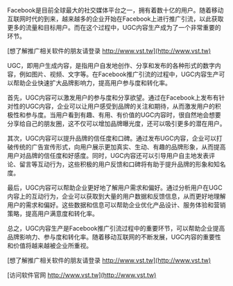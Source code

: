 Facebook是目前全球最大的社交媒体平台之一，拥有着数十亿的用户。随着移动互联网时代的到来，越来越多的企业开始在Facebook上进行推广引流，以此获取更多的流量和目标用户。而在这个过程中，UGC内容生产成为了一个非常重要的环节。

[想了解推广相关软件的朋友请登录 http://www.vst.tw](http://www.vst.tw)

UGC，即用户生成内容，是指用户自发地创作、分享和发布的各种形式的数字内容，例如图片、视频、文字等。在Facebook推广引流的过程中，UGC内容生产可以帮助企业快速扩大品牌影响力，提高用户参与度和转化率。

首先，UGC内容可以激发用户的参与度和分享欲望。通过在Facebook上发布有针对性的UGC内容，企业可以让用户感受到品牌的关注和期待，从而激发用户的积极性和参与度。当用户看到有趣、有用、有价值的UGC内容时，很自然地会想要分享给自己的朋友圈，这不仅可以增加品牌曝光度，还可以吸引更多的潜在用户。

其次，UGC内容可以提升品牌的信任度和口碑。通过发布UGC内容，企业可以打破传统的广告宣传形式，向用户展示更加真实、生动、有趣的品牌形象，从而提高用户对品牌的信任度和好感度。同时，UGC内容还可以引导用户自主地发表评论、留言等互动行为，这些积极的用户反馈和口碑将有助于提升品牌的形象和知名度。

最后，UGC内容可以帮助企业更好地了解用户需求和偏好。通过分析用户在UGC内容上的互动行为，企业可以获取到大量的用户数据和反馈信息，从而更好地理解用户的需求和偏好。这些数据和信息可以帮助企业优化产品设计、服务体验和营销策略，提高用户满意度和转化率。

总之，UGC内容生产是Facebook推广引流过程中的重要环节，可以帮助企业提高品牌影响力、参与度和转化率。随着移动互联网的不断发展，UGC内容的重要性和价值将越来越被企业所重视。

[想了解推广相关软件的朋友请登录 http://www.vst.tw](http://www.vst.tw)


[访问软件官网 http://www.vst.tw](http://www.vst.tw)
